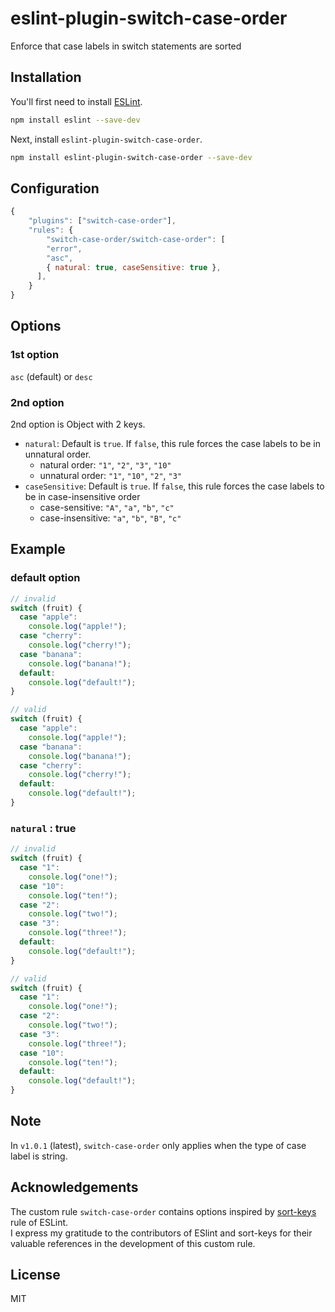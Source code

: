 # eslint-plugin-switch-case-order

Enforce that case labels in switch statements are sorted

## Installation

You'll first need to install [ESLint](https://eslint.org/).

```bash
npm install eslint --save-dev
```

Next, install `eslint-plugin-switch-case-order`.

```bash
npm install eslint-plugin-switch-case-order --save-dev
```

## Configuration

```javascript
{
    "plugins": ["switch-case-order"],
    "rules": {
        "switch-case-order/switch-case-order": [
        "error",
        "asc",
        { natural: true, caseSensitive: true },
      ],
    }
}
```

## Options

### 1st option

`asc` (default) or `desc`

### 2nd option

2nd option is Object with 2 keys.

- `natural`: Default is `true`. If `false`, this rule forces the case labels to be in unnatural order.
  - natural order: `"1"`, `"2"`, `"3"`, `"10"`
  - unnatural order: `"1"`, `"10"`, `"2"`, `"3"`
- `caseSensitive`: Default is `true`. If `false`, this rule forces the case labels to be in case-insensitive order
  - case-sensitive: `"A"`, `"a"`, `"b"`, `"c"`
  - case-insensitive: `"a"`, `"b"`, `"B"`, `"c"`

## Example

### default option

```javascript
// invalid
switch (fruit) {
  case "apple":
    console.log("apple!");
  case "cherry":
    console.log("cherry!");
  case "banana":
    console.log("banana!");
  default:
    console.log("default!");
}

// valid
switch (fruit) {
  case "apple":
    console.log("apple!");
  case "banana":
    console.log("banana!");
  case "cherry":
    console.log("cherry!");
  default:
    console.log("default!");
}
```

### `natural` : true

```javascript
// invalid
switch (fruit) {
  case "1":
    console.log("one!");
  case "10":
    console.log("ten!");
  case "2":
    console.log("two!");
  case "3":
    console.log("three!");
  default:
    console.log("default!");
}

// valid
switch (fruit) {
  case "1":
    console.log("one!");
  case "2":
    console.log("two!");
  case "3":
    console.log("three!");
  case "10":
    console.log("ten!");
  default:
    console.log("default!");
}
```

## Note

In `v1.0.1` (latest), `switch-case-order` only applies when the type of case label is string.

## Acknowledgements

The custom rule `switch-case-order` contains options inspired by [sort-keys](https://eslint.org/docs/latest/rules/sort-keys) rule of ESLint.  
I express my gratitude to the contributors of ESlint and sort-keys for their valuable references in the development of this custom rule.

## License

MIT

